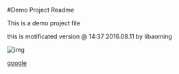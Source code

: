 #Demo Project Readme

This is a demo project file

this is motificated version @ 14:37 2016.08.11 by libaoming 


![img](http://plachold.it/400x400)



[google](http://google.com)